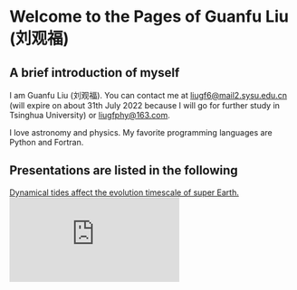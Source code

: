 # Welcome to the Pages of Guanfu Liu (刘观福)

## A brief introduction of myself
I am Guanfu Liu (刘观福). You can contact me at liugf6@mail2.sysu.edu.cn (will expire on about 31th July 2022 because I will go for further study in Tsinghua University) or liugfphy@163.com.


I love astronomy and physics. My favorite programming languages are Python and Fortran.



## Presentations are listed in the following
<a href="https://liuguanfu1119.github.io/Presentaions/Dynamical_tides_SE.pdf" target="_blank">Dynamical tides affect the evolution timescale of super
Earth.</a>
<embed src="https://liuguanfu1119.github.io/Presentaions/Dynamical_tides_SE.pdf" type="application/pdf"/>
